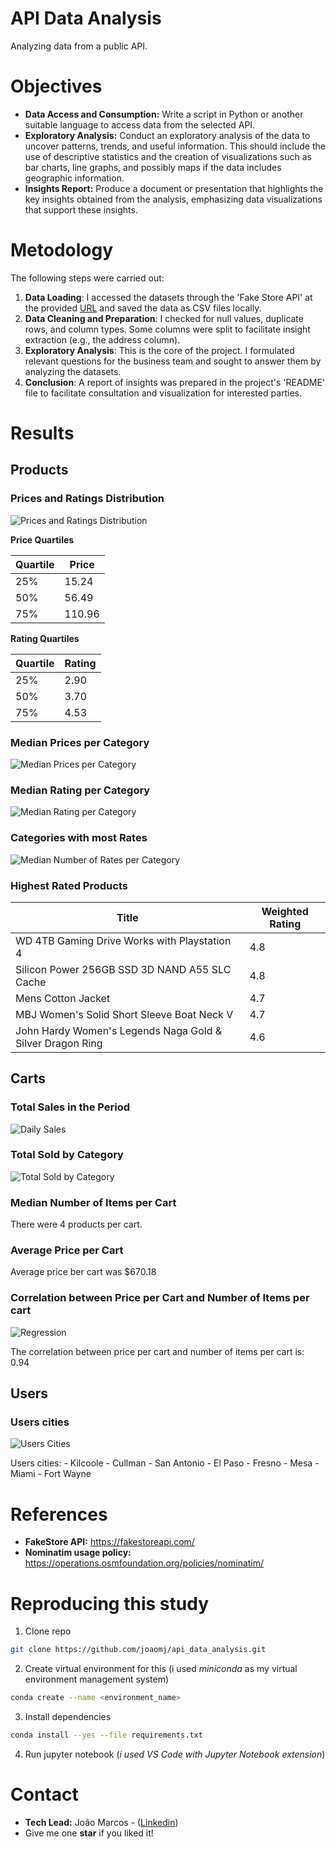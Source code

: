 # **API Data Analysis**
Analyzing data from a public API.

# **Objectives**

- **Data Access and Consumption:** Write a script in Python or another suitable language to access data from the selected API.
- **Exploratory Analysis:** Conduct an exploratory analysis of the data to uncover patterns, trends, and useful information. This should include the use of descriptive statistics and the creation of visualizations such as bar charts, line graphs, and possibly maps if the data includes geographic information.
- **Insights Report:** Produce a document or presentation that highlights the key insights obtained from the analysis, emphasizing data visualizations that support these insights.

# **Metodology**

The following steps were carried out:

1. **Data Loading**: I accessed the datasets through the 'Fake Store API' at the provided [URL](https://fakestoreapi.com) and saved the data as CSV files locally.
2. **Data Cleaning and Preparation**: I checked for null values, duplicate rows, and column types. Some columns were split to facilitate insight extraction (e.g., the address column).
3. **Exploratory Analysis**: This is the core of the project. I formulated relevant questions for the business team and sought to answer them by analyzing the datasets.
4. **Conclusion**: A report of insights was prepared in the project's 'README' file to facilitate consultation and visualization for interested parties.

# **Results**
## **Products**
### Prices and Ratings Distribution

![Prices and Ratings Distribution](img/dist_prices_ratings_boxplot2.png)


**Price Quartiles**

| Quartile | Price |
|----------|-------|
| 25%      | 15.24 |
| 50%      | 56.49 |
| 75%      | 110.96 |

**Rating Quartiles**

| Quartile | Rating |
|----------|--------|
| 25%      | 2.90   |
| 50%      | 3.70   |
| 75%      | 4.53   |

### Median Prices per Category

![Median Prices per Category](img/median_prices_per_category.png)

### Median Rating per Category

![Median Rating per Category](img/median_ratings_per_category.png)

### Categories with most Rates

![Median Number of Rates per Category](img/median_number_of_ratings_per_category.png)

### Highest Rated Products

| Title                                                     | Weighted Rating |
|-----------------------------------------------------------|-----------------|
| WD 4TB Gaming Drive Works with Playstation 4            | 4.8             |
| Silicon Power 256GB SSD 3D NAND A55 SLC Cache            | 4.8             |
| Mens Cotton Jacket                                       | 4.7             |
| MBJ Women's Solid Short Sleeve Boat Neck V               | 4.7             |
| John Hardy Women's Legends Naga Gold & Silver Dragon Ring | 4.6             |

## **Carts**

### Total Sales in the Period

![Daily Sales](img/daily_sales.png)

### Total Sold by Category

![Total Sold by Category](img/total_sold_by_category.png)

### Median Number of Items per Cart
There were 4 products per cart.

### Average Price per Cart
Average price ber cart was $670.18

### Correlation between Price per Cart and Number of Items per cart

![Regression](img/order_size_vs_value_regression.png)

The correlation between price per cart and number of items per cart is: 0.94

## **Users**

### Users cities

![Users Cities](img/users_cities.png)

Users cities: 
    - Kilcoole
    - Cullman
    - San Antonio
    - El Paso
    - Fresno
    - Mesa
    - Miami
    - Fort Wayne


# **References**
- **FakeStore API:** https://fakestoreapi.com/
- **Nominatim usage policy:** https://operations.osmfoundation.org/policies/nominatim/

# **Reproducing this study**

1. Clone repo
```bash 
git clone https://github.com/joaomj/api_data_analysis.git
```

2. Create virtual environment for this  (i used *miniconda* as my virtual environment management system)

```bash 
conda create --name <environment_name>
```

3. Install dependencies

```bash 
conda install --yes --file requirements.txt
```

4. Run jupyter notebook (*i used VS Code with Jupyter Notebook extension*)

# **Contact**
- **Tech Lead:** João Marcos - ([Linkedin](https://www.linkedin.com/in/joaomj))
- Give me one **star** if you liked it!